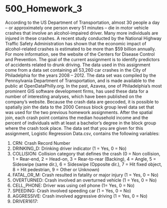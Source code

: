 # 500_Homework_3

According to the US Department of Transportation, almost 30 people a day – or approximately one person every 51 minutes – die in motor vehicle crashes that involve an alcohol-impaired driver. Many more individuals are injured in these crashes. A recent study conducted by the National Highway Traffic Safety Administration has shown that the economic impact of alcohol-related crashes is estimated to be more than $59 billion annually. For more information, see the website of the Centers for Disease Control and Prevention.
The goal of the current assignment is to identify predictors of accidents related to drunk driving. The data used in this assignment come from a data set containing all 53,260 car crashes in the City of Philadelphia for the years 2008 – 2012. The data set was compiled by the Pennsylvania Department of Transportation, and is made available to the public at OpenDataPhilly.org. In the past, Azavea, one of Philadelphia’s most prominent GIS software development firms, has used these data for a number of interesting analyses, which have been published on the company’s website.
Because the crash data are geocoded, it is possible to spatially join the data to the 2000 Census block group level data set that was used for the two previous homework assignments. After the spatial join, each crash point contains the median household income and the percent of individuals with at least a bachelor’s degree in the block group where the crash took place.
The data set that you are given for this assignment, Logistic Regression Data.csv, contains the following variables:

1) CRN: Crash Record Number
2) DRINKING_D: Drinking driver indicator (1 = Yes, 0 = No)
3) COLLISION: Collision category that defines the crash (0 = Non collision, 1 = Rear-end, 2 =
Head-on, 3 = Rear-to-rear (Backing), 4 = Angle, 5 = Sideswipe (same dir.), 6 = Sideswipe (Opposite dir.), 7 = Hit fixed object, 8 = Hit pedestrian, 9 = Other or Unknown)
4) FATAL_OR_M: Crash resulted in fatality or major injury (1 = Yes, 0 = No)
5) OVERTURNED: Crash involved an overturned vehicle (1 = Yes, 0 = No)
6) CELL_PHONE: Driver was using cell phone (1= Yes, 0 = No)
7) SPEEDING: Crash involved speeding car (1 = Yes, 0 = No)
8) AGGRESSIVE: Crash involved aggressive driving (1 = Yes, 0 = No)
9) DRIVER1617: